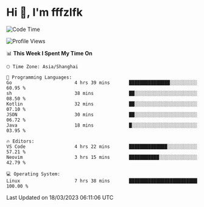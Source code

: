 # Hi 👋, I'm fffzlfk

<!--START_SECTION:waka-->
![Code Time](http://img.shields.io/badge/Code%20Time-112%20hrs%2044%20mins-blue)

![Profile Views](http://img.shields.io/badge/Profile%20Views-0-blue)

📊 **This Week I Spent My Time On** 

```text
🕑︎ Time Zone: Asia/Shanghai

💬 Programming Languages: 
Go                       4 hrs 39 mins       ███████████████░░░░░░░░░░   60.95 % 
sh                       38 mins             ██░░░░░░░░░░░░░░░░░░░░░░░   08.50 % 
Kotlin                   32 mins             ██░░░░░░░░░░░░░░░░░░░░░░░   07.10 % 
JSON                     30 mins             ██░░░░░░░░░░░░░░░░░░░░░░░   06.72 % 
Java                     18 mins             █░░░░░░░░░░░░░░░░░░░░░░░░   03.95 % 

🔥 Editors: 
VS Code                  4 hrs 22 mins       ██████████████░░░░░░░░░░░   57.21 % 
Neovim                   3 hrs 15 mins       ███████████░░░░░░░░░░░░░░   42.79 % 

💻 Operating System: 
Linux                    7 hrs 38 mins       █████████████████████████   100.00 % 
```


 Last Updated on 18/03/2023 06:11:06 UTC
<!--END_SECTION:waka-->
